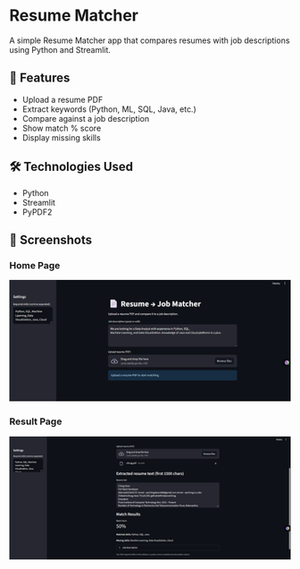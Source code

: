 # Resume Matcher

A simple Resume Matcher app that compares resumes with job descriptions using Python and Streamlit.

## 🚀 Features
- Upload a resume PDF
- Extract keywords (Python, ML, SQL, Java, etc.)
- Compare against a job description
- Show match % score
- Display missing skills

## 🛠️ Technologies Used
- Python
- Streamlit
- PyPDF2

## 📸 Screenshots

### Home Page
![Home Page](screenshotsHome.png)

### Result Page
![Result Page](screenshotsResult.png)

